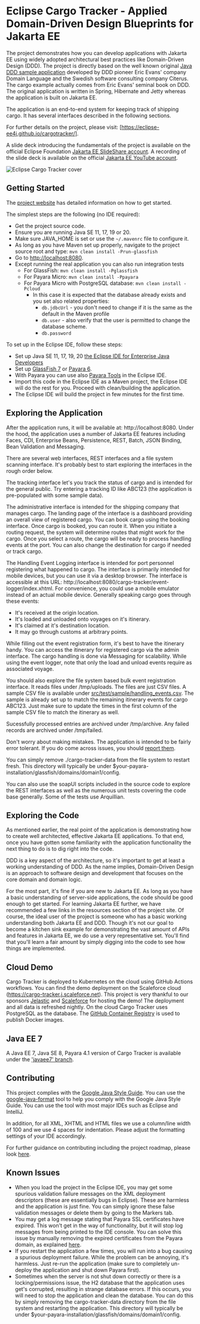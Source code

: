 # Eclipse Cargo Tracker - Applied Domain-Driven Design Blueprints for Jakarta EE

The project demonstrates how you can develop applications with Jakarta EE using widely adopted
architectural best practices like Domain-Driven
Design (DDD). The project is directly based on the well known
original [Java DDD sample application](http://dddsample.sourceforge.net)
developed by DDD pioneer Eric Evans' company Domain Language and the Swedish
software consulting company Citerus. The cargo example actually comes from
Eric Evans' seminal book on DDD. The original application is written in Spring,
Hibernate and Jetty whereas the application is built on Jakarta EE.

The application is an end-to-end system for keeping track of shipping cargo. It
has several interfaces described in the following sections.

For further details on the project, please visit: [https://eclipse-ee4j.github.io/cargotracker/].

A slide deck introducing the
fundamentals of the project is available on the official Eclipse
Foundation [Jakarta EE SlideShare account](https://www.slideshare.net/Jakarta_EE/applied-domaindriven-design-blueprints-for-jakarta-ee).
A recording of the slide deck is available on the official [Jakarta EE YouTube account](https://www.youtube.com/watch?v=pKmmZd-3mhA).

![Eclipse Cargo Tracker cover](cargo_tracker_cover.png)

## Getting Started

The [project website](https://eclipse-ee4j.github.io/cargotracker/) has detailed information on how
to get started.

The simplest steps are the following (no IDE required):

* Get the project source code.
* Ensure you are running Java SE 11, 17, 19 or 20.
* Make sure JAVA_HOME is set or use the `~/.mavenrc` file to configure it.
* As long as you have Maven set up properly, navigate to the project source root and
  type: `mvn clean install -Prun-glassfish`
* Go to [http://localhost:8080](http://localhost:8080).
* Except running the real application you can also run integration tests
  * For GlassFish: `mvn clean install -Pglassfish`
  * For Payara Micro: `mvn clean install -Ppayara`
  * For Payara Micro with PostgreSQL database: `mvn clean install -Pcloud`
    * In this case it is expected that the database already exists and you set also related properties:
      * `db.jdbcUrl` - you don't need to change if it is the same as the default in the Maven profile
      * `db.user` - also verify that the user is permitted to change the database scheme.
      * `db.password`

To set up in the Eclipse IDE, follow these steps:

* Set up Java SE 11, 17, 19, 20
  [the Eclipse IDE for Enterprise Java Developers](https://www.eclipse.org/downloads/packages/)
* Set up [GlassFish 7](https://glassfish.org/download_gf7.html) or [Payara 6](https://www.payara.fish/downloads/).
* With Payara you can use also [Payara Tools](https://marketplace.eclipse.org/content/payara-tools) in the Eclipse IDE.
* Import this code in the Eclipse IDE as a Maven project,
  the Eclipse IDE will do the rest for you. Proceed with clean/building the application.
* The Eclipse IDE will build the project in few minutes for the first time.

## Exploring the Application

After the application runs, it will be available at:
http://localhost:8080. Under the hood, the application uses
a number of Jakarta EE features including Faces, CDI, Enterprise Beans, Persistence, REST, Batch, JSON Binding,
Bean Validation and Messaging.

There are several web interfaces, REST interfaces and a file system scanning
interface. It's probably best to start exploring the interfaces in the rough
order below.

The tracking interface let's you track the status of cargo and is
intended for the general public. Try entering a tracking ID like ABC123 (the
application is pre-populated with some sample data).

The administrative interface is intended for the shipping company that manages
cargo. The landing page of the interface is a dashboard providing an overall
view of registered cargo. You can book cargo using the booking interface.
Once cargo is booked, you can route it. When you initiate a routing request,
the system will determine routes that might work for the cargo. Once you select
a route, the cargo will be ready to process handling events at the port. You can
also change the destination for cargo if needed or track cargo.

The Handling Event Logging interface is intended for port personnel registering what
happened to cargo. The interface is primarily intended for mobile devices, but
you can use it via a desktop browser. The interface is accessible at this
URL: http://localhost:8080/cargo-tracker/event-logger/index.xhtml. For convenience, you
could use a mobile emulator instead of an actual mobile device. Generally speaking cargo
goes through these events:

* It's received at the origin location.
* It's loaded and unloaded onto voyages on it's itinerary.
* It's claimed at it's destination location.
* It may go through customs at arbitrary points.

While filling out the event registration form, it's best to have the itinerary
handy. You can access the itinerary for registered cargo via the admin interface. The cargo handling
is done via Messaging for scalability. While using the event logger, note that only the load and
unload events require as associated voyage.

You should also explore the file system based bulk event registration interface.
It reads files under /tmp/uploads. The files are just CSV files. A sample CSV
file is available under [src/test/sample/handling_events.csv](src/test/sample/handling_events.csv).
The sample is already set up to match the remaining itinerary events for cargo ABC123. Just make
sure to update the times in the first column of the sample CSV file to match the itinerary as well.

Sucessfully processed entries are archived under /tmp/archive. Any failed records are
archived under /tmp/failed.

Don't worry about making mistakes. The application is intended to be fairly
error tolerant. If you do come across issues, you
should [report them](https://github.com/eclipse-ee4j/cargotracker/issues).

You can simply remove ./cargo-tracker-data from the file system to restart fresh. This directory
will typically be under $your-payara-installation/glassfish/domains/domain1/config.

You can also use the soapUI scripts included in the source code to explore the
REST interfaces as well as the numerous unit tests covering the code base
generally. Some of the tests use Arquillian.

## Exploring the Code

As mentioned earlier, the real point of the application is demonstrating how to
create well architected, effective Jakarta EE applications. To that end, once you
have gotten some familiarity with the application functionality the next thing
to do is to dig right into the code.

DDD is a key aspect of the architecture, so it's important to get at least a
working understanding of DDD. As the name implies, Domain-Driven Design is an
approach to software design and development that focuses on the core domain and
domain logic.

For the most part, it's fine if you are new to Jakarta EE. As long as you have
a basic understanding of server-side applications, the code should be good enough to get started.
For learning Jakarta EE further, we have recommended a few links in the resources section of the project site.
Of course, the ideal user of the project is someone who has a basic working
understanding both Jakarta EE and DDD. Though it's not our goal to become a kitchen
sink example for demonstrating the vast amount of APIs and features in Jakarta EE,
we do use a very representative set. You'll find that you'll learn a fair amount
by simply digging into the code to see how things are implemented.

## Cloud Demo

Cargo Tracker is deployed to Kubernetes on the cloud using GitHub Actions workflows. You can find
the demo deployment on the Scaleforce cloud (https://cargo-tracker.j.scaleforce.net). This project
is very thankful to our sponsors [Jelastic](https://jelastic.com)
and [Scaleforce](https://www.scaleforce.net) for hosting the demo! The deployment and all data is
refreshed nightly. On the cloud Cargo Tracker uses PostgreSQL as the database.
The [GitHub Container Registry](https://ghcr.io/eclipse-ee4j/cargo-tracker) is used to publish
Docker images.

## Java EE 7

A Java EE 7, Java SE 8, Payara 4.1 version of Cargo Tracker is available under
the ['javaee7' branch](https://github.com/eclipse-ee4j/cargotracker/tree/javaee7).

## Contributing

This project complies with
the [Google Java Style Guide](https://google.github.io/styleguide/javaguide.html). You can use
the [google-java-format](https://github.com/google/google-java-format) tool to help you comply with
the Google Java Style Guide. You can use the tool with most major IDEs such as Eclipse and IntelliJ.

In addition, for all XML, XHTML and HTML files we use a column/line width of 100 and we use 4 spaces
for indentation. Please adjust the formatting settings of your IDE accordingly.

For further guidance on contributing including the project roadmap, please
look [here](CONTRIBUTING.md).

## Known Issues

* When you load the project in the Eclipse IDE, you may get some spurious validation failure
  messages on the XML deployment descriptors (these are essentially bugs in Eclipse). These are
  harmless and the application is just fine. You can simply ignore these false validation messages
  or delete them by going to the Markers tab.
* You may get a log message stating that Payara SSL certificates have expired. This won't get in the
  way of functionality, but it will
  stop log messages from being printed to the IDE console. You can solve this issue by manually
  removing the expired certificates from the Payara domain, as
  explained [here](https://github.com/payara/Payara/issues/3038).
* If you restart the application a few times, you will run into a bug causing a spurious deployment
  failure. While the problem can be annoying, it's harmless.
  Just re-run the application (make sure to completely un-deploy the application and shut down
  Payara first).
* Sometimes when the server is not shut down correctly or there is a locking/permissions issue, the
  H2 database that
  the application uses get's corrupted, resulting in strange database errors. If
  this occurs, you will need to stop the application and clean the database. You
  can do this by simply removing the cargo-tracker-data directory from the file
  system and restarting the application. This directory will typically be under
  $your-payara-installation/glassfish/domains/domain1/config.
